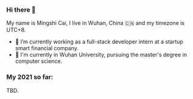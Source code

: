 ### Hi there 👋

My name is Mingshi Cai, I live in Wuhan, China 🇨🇳 and my timezone is UTC+8.

- 🔭 I’m currently working as a full-stack developer intern at a startup smart financial company.
- 📖 I'm currently in Wuhan University, pursuing the master's degree in computer science.

### My 2021 so far:

TBD.

